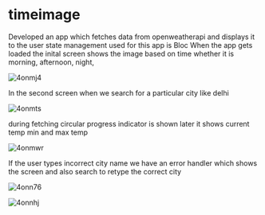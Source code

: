 # timeimage

Developed an app which fetches data from openweatherapi and displays it to the user state management used for this app is Bloc 
When the app gets loaded the inital screen shows the image based on time whether it is morning, afternoon, night,

![4onmj4](https://user-images.githubusercontent.com/40123185/100911476-4c7fae00-34f5-11eb-8ac4-1ff1a46d6cb0.gif)

In the second screen when we search for a particular city like delhi 

![4onmts](https://user-images.githubusercontent.com/40123185/100911499-54d7e900-34f5-11eb-9a64-f64f5048ceaf.gif)

during fetching circular progress indicator is shown later it shows current temp min and max temp

![4onmwr](https://user-images.githubusercontent.com/40123185/100911502-56091600-34f5-11eb-803b-663fe3b121f0.gif)

If the user types incorrect city name we have an error handler which shows the screen and also search to retype the correct city

![4onn76](https://user-images.githubusercontent.com/40123185/100911506-573a4300-34f5-11eb-8849-302895aa63ad.gif)


![4onnhj](https://user-images.githubusercontent.com/40123185/100911508-586b7000-34f5-11eb-8ac0-4241f792264c.gif)

